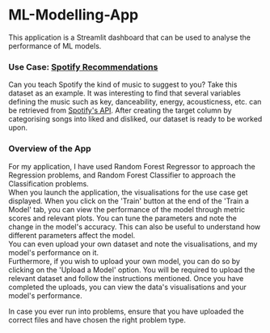 # ML-Modelling-App
This application is a Streamlit dashboard that can be used to analyse the performance of ML models.

### Use Case: [Spotify Recommendations](https://www.kaggle.com/datasets/bricevergnou/spotify-recommendation/data)
Can you teach Spotify the kind of music to suggest to you? Take this dataset as an example. It was interesting to find that several variables defining the music such as key, danceability, energy, acousticness, etc. can be retrieved from [Spotify's API](https://developer.spotify.com/documentation/web-api). After creating the target column by categorising songs into liked and disliked, our dataset is ready to be worked upon. 

### Overview of the App
For my application, I have used Random Forest Regressor to approach the Regression problems, and Random Forest Classifier to approach the Classification problems. <br>
When you launch the application, the visualisations for the use case get displayed. When you click on the 'Train' button at the end of the 'Train a Model' tab, you can view the performance of the model through metric scores and relevant plots. You can tune the parameters and note the change in the model's accuracy. This can also be useful to understand how different parameters affect the model. <br>
You can even upload your own dataset and note the visualisations, and my model's performance on it. <br>
Furthermore, if you wish to upload your own model, you can do so by clicking on the 'Upload a Model' option. You will be required to upload the relevant dataset and follow the instructions mentioned. Once you have completed the uploads, you can view the data's visualisations and your model's performance. <br>

In case you ever run into problems, ensure that you have uploaded the correct files and have chosen the right problem type.
